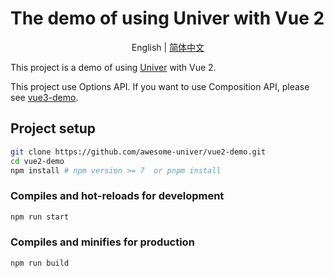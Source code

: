 # The demo of using Univer with Vue 2

<p align="center">
    English
    |
    <a href="./README-zh.md">简体中文</a>
</p>

This project is a demo of using [Univer](https://github.com/dream-num/univer) with Vue 2.

This project use Options API. If you want to use Composition API, please see [vue3-demo](https://github.com/awesome-univer/vue3-demo).

## Project setup

```bash
git clone https://github.com/awesome-univer/vue2-demo.git
cd vue2-demo
npm install # npm version >= 7  or pnpm install
```

### Compiles and hot-reloads for development

```bash
npm run start
```

### Compiles and minifies for production

```bash
npm run build
```
